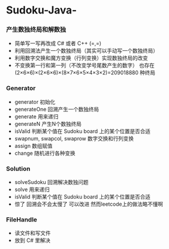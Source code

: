 # Sudoku-Java-

### 产生数独终局和解数独

* 简单写一写再改成 C# 或者 C++ (=,=)
* 利用回溯法产生一个数独终局（其实可以手动写一个数独终局）
* 利用数字交换和魔方变换（行列变换）实现数独终局的改变
* 不变换第一行和第一列（不改变学号尾数产生的数字） 也存在 (2×6×6)×(2×6×6)×(8×7×6×5×4×3×2)=209018880 种终局

### Generator
  * generator 初始化
  * generateOne 回溯产生一个数独终局
  * generate 用来递归
  * generateN 产生N个数独终局
  * isValid 判断某个值在 Sudoku board 上的某个位置是否合适
  * swapnum, swapcol, swaprow 数字交换和行列变换
  * assign 数组赋值
  * change 随机进行各种变换
  
### Solution
  * solveSudoku 回溯解决数独问题
  * solve 用来递归
  * isValid 判断某个值在 Sudoku board 上的某个位置是否合适
  * 惊了 回溯会不会太慢了 可以改进 然而leetcode上的做法略不懂啊
  
### FileHandle
  * 读文件和写文件
  * 放到 C# 里解决
